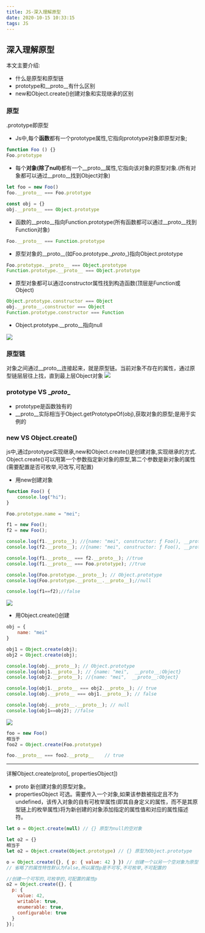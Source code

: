 ```yaml
---
title: JS-深入理解原型
date: 2020-10-15 10:33:15
tags: JS
---
```

## 深入理解原型
本文主要介绍:
- 什么是原型和原型链
- prototype和__proto__有什么区别
- new和Object.create()创建对象和实现继承的区别

### 原型
.prototype即原型
- Js中,每个<b>函数</b>都有一个prototype属性,它指向prototype对象即原型对象;
```js
function Foo () {}
Foo.prototype
```
- 每个<b>对象(除了null)</b>都有一个__proto__属性,它指向该对象的原型对象.(所有对象都可以通过__proto__找到Object对象)
```js
let foo = new Foo()
foo.__proto__ === Foo.prototype

const obj = {}
obj.__proto__ === Object.prototype
```
- 函数的__proto__指向Function.prototype(所有函数都可以通过__proto__找到Function对象)
```js
Foo.__proto__ === Function.prototype
```
- 原型对象的__proto__(如Foo.prototype.\__proto__)指向Object.prototype
```js
Foo.prototype.__proto__ === Object.prototype
Function.prototype.__proto__ === Object.prototype
```
- 原型对象都可以通过constructor属性找到构造函数(顶层是Function或Object)
```js
Object.prototype.constructor === Object
obj.__proto__.constructor === Object
Function.prototype.constructor === Function
```
- Object.prototype.\__proto__指向null

![](js-common01.png)
### 原型链
对象之间通过__proto__连接起来，就是原型链。当前对象不存在的属性，通过原型链层层往上找，直到最上层Object对象
![](js-prototype04.png)
### prototype VS \__proto__
- prototype是函数独有的
- \__proto__实际相当于Object.getPrototypeOf(obj),获取对象的原型;是用于实例的

### new VS Object.create()
js中,通过prototype实现继承,new和Object.create()是创建对象,实现继承的方式.
Object.create()可以用第一个参数指定新对象的原型,第二个参数是新对象的属性(需要配置是否可枚举,可改写,可配置)

- 用new创建对象
```js
function Foo() {
    console.log("hi");
}

Foo.prototype.name = "mei";

f1 = new Foo();
f2 = new Foo();

console.log(f1.__proto__); //{name: "mei", constructor: ƒ Foo(), __proto__:Object}
console.log(f2.__proto__); //{name: "mei", constructor: ƒ Foo(), __proto__:Object}

console.log(f1.__proto__ === f2.__proto__); //true
console.log(f1.__proto__ === Foo.prototype); //true

console.log(Foo.prototype.__proto__); // Object.prototype
console.log(Foo.prototype.__proto__.__proto__);//null

console.log(f1==f2);//false

```
![](js-common02.png)
- 用Object.create()创建
```js
obj = {
    name: "mei"
}

obj1 = Object.create(obj);
obj2 = Object.create(obj);

console.log(obj.__proto__); // Object.prototype
console.log(obj1.__proto__); // {name: "mei",  __proto__:Object}
console.log(obj2.__proto__); //{name: "mei",  __proto__:Object}

console.log(obj1.__proto__ === obj2.__proto__); // true
console.log(obj.__proto__ === obj1.__proto__); // false

console.log(obj.__proto__.__proto__); // null
console.log(obj1==obj2); //false

```
![](js-common03.png)

```js
foo = new Foo()
相当于
foo2 = Object.create(Foo.prototype)

foo.__proto__ === foo2.__protp__    // true
```
---
详解Object.create(proto[, propertiesObject])
- proto
新创建对象的原型对象。
- propertiesObject
可选。需要传入一个对象,如果该参数被指定且不为 undefined，该传入对象的自有可枚举属性(即其自身定义的属性，而不是其原型链上的枚举属性)将为新创建的对象添加指定的属性值和对应的属性描述符。
```js
let o = Object.create(null) // {} 原型为null的空对象

let o2 = {}
相当于
let o2 = Object.create(Object.prototype) // {} 原型为Object.prototype

o = Object.create({}, { p: { value: 42 } }) // 创建一个以另一个空对象为原型,且拥有一个属性p的对象
// 省略了的属性特性默认为false,所以属性p是不可写,不可枚举,不可配置的

//创建一个可写的,可枚举的,可配置的属性p
o2 = Object.create({}, {
  p: {
    value: 42, 
    writable: true,
    enumerable: true,
    configurable: true 
  } 
});
```